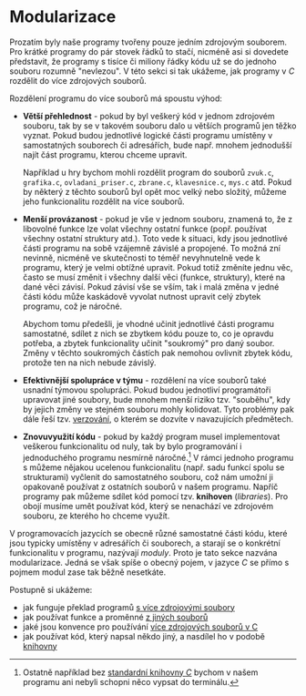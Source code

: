 # Modularizace
Prozatím byly naše programy tvořeny pouze jedním zdrojovým souborem. Pro krátké programy do pár
stovek řádků to stačí, nicméně asi si dovedete představit, že programy s tisíce či miliony řádky kódu
už se do jednoho souboru rozumně "nevlezou". V této sekci si tak ukážeme, jak programy v *C* rozdělit
do více zdrojových souborů.

Rozdělení programu do více souborů má spoustu výhod:
- **Větší přehlednost** - pokud by byl veškerý kód v jednom zdrojovém souboru, tak by se v takovém souboru
dalo u větších programů jen těžko vyznat. Pokud budou jednotlivé logické části programu umístěny
v samostatných souborech či adresářích, bude např. mnohem jednodušší najít část programu, kterou
chceme upravit.

    Například u hry bychom mohli rozdělit program do souborů `zvuk.c`, `grafika.c`, `ovladani_priser.c`,
    `zbrane.c`, `klavesnice.c`, `mys.c` atd. Pokud by některý z těchto souborů byl opět moc velký
    nebo složitý, můžeme jeho funkcionalitu rozdělit na více souborů.

- **Menší provázanost** - pokud je vše v jednom souboru, znamená to, že z libovolné funkce lze volat
všechny ostatní funkce (popř. používat všechny ostatní struktury atd.). Toto vede k situaci, kdy jsou
jednotlivé části programu na sobě vzájemně závislé a propojené. To možná zní nevinně, nicméně ve
skutečnosti to téměř nevyhnutelně vede k programu, který je velmi obtížné upravit. Pokud totiž
změníte jednu věc, často se musí změnit i všechny další věci (funkce, struktury), které na dané věci
závisí. Pokud závisí vše se vším, tak i malá změna v jedné části kódu může kaskádově vyvolat nutnost
upravit celý zbytek programu, což je náročné.

    Abychom tomu předešli, je vhodné učinit jednotlivé části programu samostatné, sdílet z nich se
    zbytkem kódu pouze to, co je opravdu potřeba, a zbytek funkcionality učinit "soukromý" pro daný
    soubor. Změny v těchto soukromých částích pak nemohou ovlivnit zbytek kódu, protože ten na nich
    nebude závislý.
 
- **Efektivnější spolupráce v týmu** - rozdělení na více souborů také usnadní týmovou spolupráci.
Pokud budou jednotliví programátoři upravovat jiné soubory, bude mnohem menší riziko tzv. "souběhu",
kdy by jejich změny ve stejném souboru mohly kolidovat. Tyto problémy pak dále řeší tzv.
[verzování](https://cs.wikipedia.org/wiki/Verzov%C3%A1n%C3%AD), o kterém se dozvíte v navazujících
předmětech.

- **Znovuvyužití kódu** - pokud by každý program musel implementovat veškerou funkcionalitu od nuly,
tak by bylo programování i jednoduchého programu nesmírně náročné.[^1] V rámci jednoho programu s
můžeme nějakou ucelenou funkcionalitu (např. sadu funkcí spolu se strukturami) vyčlenit do
samostatného souboru, což nám umožní ji opakovaně používat z ostatních souborů v našem programu.
Napříč programy pak můžeme sdílet kód pomocí tzv. **knihoven** (*libraries*). Pro obojí musíme umět
používat kód, který se nenachází ve zdrojovém souboru, ze kterého ho chceme využít.

[^1]: Ostatně například bez [standardní knihovny *C*](../funkce/stdlib.md) bychom v našem programu
ani nebyli schopni něco vypsat do terminálu.

V programovacích jazycích se obecně různé samostatné části kódu, které jsou typicky umístěny v
adresářích či souborech, a starají se o konkrétní funkcionalitu v programu, nazývají *moduly*.
Proto je tato sekce nazvána modularizace. Jedná se však spíše o obecný pojem, v jazyce *C* se přímo
s pojmem modul zase tak běžně nesetkáte.

Postupně si ukážeme:
- jak funguje překlad programů [s více zdrojovými soubory](linker.md)
- jak používat funkce a proměnné [z jiných souborů](pouzivani_kodu_z_jinych_souboru.md)
- jaké jsou konvence pro používání [více zdrojových souborů v C](hlavickove_soubory.md)
- jak používat kód, který napsal někdo jiný, a nasdílel ho v podobě [knihovny](knihovny.md)
